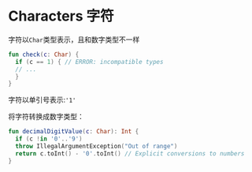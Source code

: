 # Characters 字符
字符以```Char```类型表示，且和数字类型不一样

```kotlin
fun check(c: Char) {
  if (c == 1) { // ERROR: incompatible types
  // ...
  }
}
```

字符以单引号表示:```'1'```

将字符转换成数字类型：

```kotlin
fun decimalDigitValue(c: Char): Int {
  if (c !in '0'..'9')
  throw IllegalArgumentException("Out of range")
  return c.toInt() - '0'.toInt() // Explicit conversions to numbers
}
```